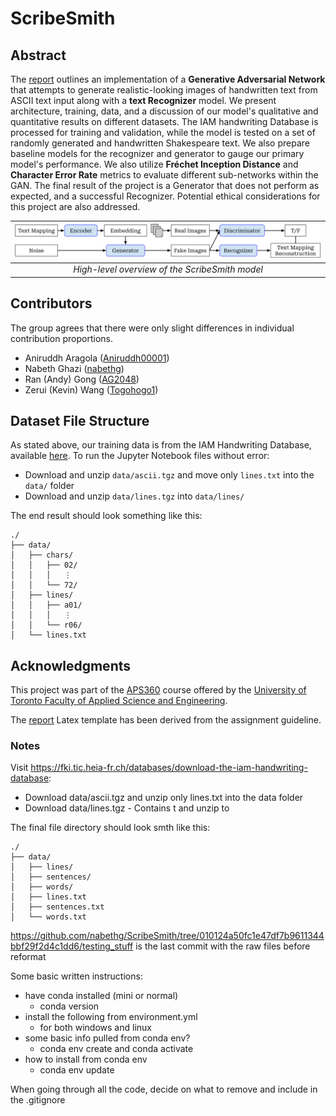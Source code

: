 # ScribeSmith

## Abstract

The [report](docs/report/report.pdf) outlines an implementation of a **Generative Adversarial Network** that attempts to generate realistic-looking images of handwritten text from ASCII text input along with a **text Recognizer** model. We present architecture, training, data, and a discussion of our model's qualitative and quantitative results on different datasets. The IAM handwriting Database is processed for training and validation, while the model is tested on a set of randomly generated and handwritten Shakespeare text. We also prepare baseline models for the recognizer and generator to gauge our primary model's performance. We also utilize **Fréchet Inception Distance** and **Character Error Rate** metrics to evaluate different sub-networks within the GAN. The final result of the project is a Generator that does not perform as expected, and a successful Recognizer. Potential ethical considerations for this project are also addressed.

| ![high-lvl-overview.png](docs/report/Figs/high-lvl-overview.png) |
|:--:|
| *High-level overview of the ScribeSmith model* |

## Contributors

The group agrees that there were only slight differences in individual contribution proportions.

- Aniruddh Aragola ([Aniruddh00001](https://github.com/Aniruddh00001))
- Nabeth Ghazi ([nabethg](https://github.com/nabethg))
- Ran (Andy) Gong ([AG2048](https://github.com/AG2048))
- Zerui (Kevin) Wang ([Togohogo1](https://github.com/Togohogo1))

## Dataset File Structure

As stated above, our training data is from the IAM Handwriting Database, available [here](https://fki.tic.heia-fr.ch/databases/download-the-iam-handwriting-database). To run the Jupyter Notebook files without error:

- Download and unzip `data/ascii.tgz` and move only `lines.txt` into the `data/` folder
- Download and unzip `data/lines.tgz` into `data/lines/`

The end result should look something like this:

```text
./
├── data/
│   ├── chars/
│   │   ├── 02/
│   │   │   ⋮
│   │   └── 72/
│   ├── lines/
│   │   ├── a01/
│   │   │   ⋮
│   │   └── r06/
│   └── lines.txt
```

## Acknowledgments

This project was part of the [APS360](https://engineering.calendar.utoronto.ca/course/aps360h1) course offered by the [University of Toronto Faculty of Applied Science and Engineering](https://www.engineering.utoronto.ca/).

The [report](docs/report) Latex template has been derived from the assignment guideline.

### Notes

Visit <https://fki.tic.heia-fr.ch/databases/download-the-iam-handwriting-database>:

- Download data/ascii.tgz and unzip only lines.txt into the data folder
- Download data/lines.tgz - Contains t and unzip to

The final file directory should look smth like this:

```text
./
├── data/
│   ├── lines/
│   ├── sentences/
│   ├── words/
│   ├── lines.txt
│   ├── sentences.txt
│   └── words.txt
```

<https://github.com/nabethg/ScribeSmith/tree/010124a50fc1e47df7b9611344bbf29f2d4c1dd6/testing_stuff> is the last commit with the raw files before reformat

Some basic written instructions:

- have conda installed (mini or normal)
  - conda version
- install the following from environment.yml
  - for both windows and linux
- some basic info pulled from conda env?
  - conda env create and conda activate
- how to install from conda env
  - conda env update

When going through all the code, decide on what to remove and include in the .gitignore
